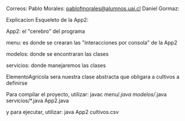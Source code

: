 Correos:
Pablo Morales: pablofmorales@alumnos.uai.cl 
Daniel Gormaz: 

Explicacion Esqueleto de la App2:

App2: el "cerebro" del programa

menu: es donde se crearan las "interacciones por consola" de la App2

modelos: donde se encontraran las clases

servicios: donde manejaremos las clases

ElementoAgricola sera nuestra clase abstracta que obligara a cultivos a definirse

Para compilar el proyecto, utilizar:
javac menu/*.java modelos/*.java servicios/*.java App2.java

y para ejecutar, utilizar:
java App2 cultivos.csv
